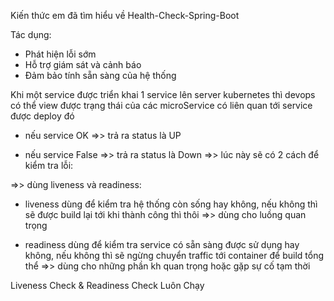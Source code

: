 Kiến thức em đã tìm hiểu về Health-Check-Spring-Boot

Tác dụng:
  +  Phát hiện lỗi sớm
  +  Hỗ trợ giám sát và cảnh báo
  +  Đảm bảo tính sẵn sàng của hệ thống

Khi một service được triển khai 1 service lên server kubernetes thì devops có thể view được trạng thái của các microService có liên quan tới service được deploy đó 
+ nếu service OK =>> trả ra status là UP

+ nếu service False =>> trả ra status là Down =>> lúc này sẽ có 2 cách để kiểm tra lỗi: 

=>> dùng liveness và readiness:
  
  - liveness dùng để kiểm tra hệ thống còn sống hay không, nếu không thì sẽ được build lại tới khi thành công thì thôi
                                                                   =>> dùng cho luồng quan trọng 
    
  - readiness dùng để kiểm tra service có sẵn sàng được sử dụng hay không, nếu không thì sẽ ngừng chuyển traffic tới container để build tổng thể
                                                                    =>> dùng cho những phần kh quan trọng hoặc gặp sự cố tạm thời


 Liveness Check & Readiness Check Luôn Chạy 
